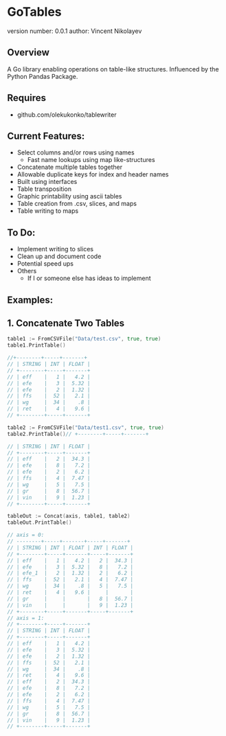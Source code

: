 GoTables
===============================

version number: 0.0.1
author: Vincent Nikolayev

Overview
--------

A Go library enabling operations on table-like structures. Influenced by the Python Pandas Package.

Requires
-------
* github.com/olekukonko/tablewriter

Current Features:
-----------------
* Select columns and/or rows using names
  * Fast name lookups using map like-structures
* Concatenate multiple tables together
* Allowable duplicate keys for index and header names
* Built using interfaces
* Table transposition
* Graphic printability using ascii tables
* Table creation from .csv, slices, and maps
* Table writing to maps

To Do:
-----------------
* Implement writing to slices
* Clean up and document code
* Potential speed ups
* Others
  * If I or someone else has ideas to implement

Examples:
--------
## 1. Concatenate Two Tables
```Go
table1 := FromCSVFile("Data/test.csv", true, true)
table1.PrintTable()

//+--------+-----+-------+
// | STRING | INT | FLOAT |
// +--------+-----+-------+
// | eff    |   1 |   4.2 |
// | efe    |   3 |  5.32 |
// | efe    |   2 |  1.32 |
// | ffs    |  52 |   2.1 |
// | wg     |  34 |    .8 |
// | ret    |   4 |   9.6 |
// +--------+-----+-------+

table2 := FromCSVFile("Data/test1.csv", true, true)
table2.PrintTable()// +--------+-----+-------+

// | STRING | INT | FLOAT |
// +--------+-----+-------+
// | eff    |   2 |  34.3 |
// | efe    |   8 |   7.2 |
// | efe    |   2 |   6.2 |
// | ffs    |   4 |  7.47 |
// | wg     |   5 |   7.5 |
// | gr     |   8 |  56.7 |
// | vin    |   9 |  1.23 |
// +--------+-----+-------+

tableOut := Concat(axis, table1, table2)
tableOut.PrintTable()

// axis = 0:
// --------+-----+-------+-----+-------+
// | STRING | INT | FLOAT | INT | FLOAT |
// +--------+-----+-------+-----+-------+
// | eff    |   1 |   4.2 |   2 |  34.3 |
// | efe    |   3 |  5.32 |   8 |   7.2 |
// | efe_1  |   2 |  1.32 |   2 |   6.2 |
// | ffs    |  52 |   2.1 |   4 |  7.47 |
// | wg     |  34 |    .8 |   5 |   7.5 |
// | ret    |   4 |   9.6 |     |       |
// | gr     |     |       |   8 |  56.7 |
// | vin    |     |       |   9 |  1.23 |
// +--------+-----+-------+-----+-------+
// axis = 1:
// +--------+-----+-------+
// | STRING | INT | FLOAT |
// +--------+-----+-------+
// | eff    |   1 |   4.2 |
// | efe    |   3 |  5.32 |
// | efe    |   2 |  1.32 |
// | ffs    |  52 |   2.1 |
// | wg     |  34 |    .8 |
// | ret    |   4 |   9.6 |
// | eff    |   2 |  34.3 |
// | efe    |   8 |   7.2 |
// | efe    |   2 |   6.2 |
// | ffs    |   4 |  7.47 |
// | wg     |   5 |   7.5 |
// | gr     |   8 |  56.7 |
// | vin    |   9 |  1.23 |
// +--------+-----+-------+
